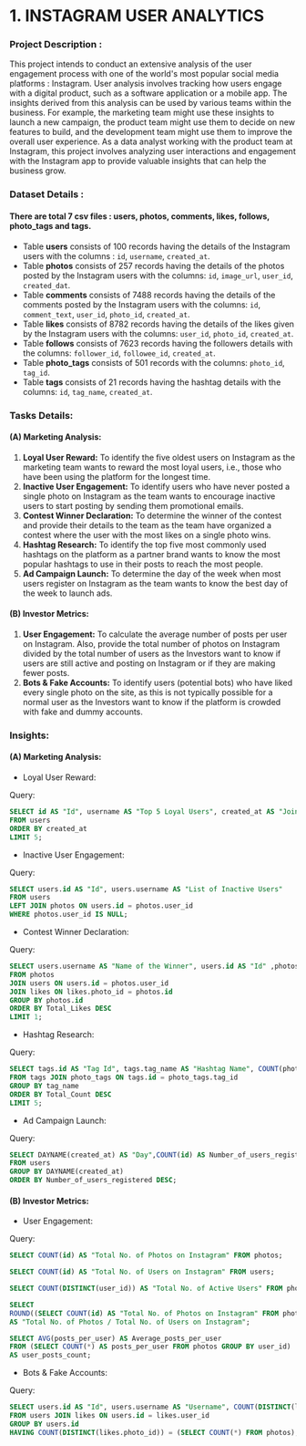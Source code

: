 # 1. INSTAGRAM USER ANALYTICS

### Project Description :

This project intends to conduct an extensive analysis of the user engagement process with one of the world's most popular social media platforms : Instagram. User analysis involves tracking how users engage with a digital product, such as a software application or a mobile app. The insights derived from this analysis can be used by various teams within the business. For example, the marketing team might use these insights to launch a new campaign, the product team might use them to decide on new features to build, and the development team might use them to improve the overall user experience.
As a data analyst working with the product team at Instagram, this project involves analyzing user interactions and engagement with the Instagram app to provide valuable insights that can help the business grow.

### Dataset Details :

#### There are total 7 csv files : users, photos, comments, likes, follows, photo_tags and tags.
- Table **users** consists of 100 records having the details of the Instagram users with the columns : `id`, `username`, `created_at`.
- Table **photos** consists of 257 records having the details of the photos posted by the Instagram users with the columns: `id`, `image_url`, `user_id`, `created_dat`.
- Table **comments** consists of 7488 records having the details of the comments posted by the Instagram users with the columns: `id`, `comment_text`, `user_id`, `photo_id`, `created_at`.
- Table **likes** consists of 8782 records having the details of the likes given by the Instagram users with the columns: `user_id`, `photo_id`, `created_at`.
- Table **follows** consists of 7623 records having the followers details with the columns: `follower_id`, `followee_id`, `created_at`.
- Table **photo_tags** consists of 501 records with the columns: `photo_id`, `tag_id`.
- Table **tags** consists of 21 records having the hashtag details with the columns: `id`, `tag_name`, `created_at`.

### Tasks Details: 

#### (A) Marketing Analysis:
1. **Loyal User Reward:** To identify the five oldest users on Instagram as the marketing team wants to reward the most loyal users, i.e., those who have been using the platform for the longest time.
2. **Inactive User Engagement:** To identify users who have never posted a single photo on Instagram as the team wants to encourage inactive users to start posting by sending them promotional emails.
3. **Contest Winner Declaration:** To determine the winner of the contest and provide their details to the team as the team have organized a contest where the user with the most likes on a single photo wins.
4. **Hashtag Research:** To identify the top five most commonly used hashtags on the platform as a partner brand wants to know the most popular hashtags to use in their posts to reach the most people.
5. **Ad Campaign Launch:** To determine the day of the week when most users register on Instagram as the team wants to know the best day of the week to launch ads.

#### (B) Investor Metrics:
1. **User Engagement:** To calculate the average number of posts per user on Instagram. Also, provide the total number of photos on Instagram divided by the total number of users as the Investors want to know if users are still active and posting on Instagram or if they are making fewer posts.
2. **Bots & Fake Accounts:** To identify users (potential bots) who have liked every single photo on the site, as this is not typically possible for a normal user as the Investors want to know if the platform is crowded with fake and dummy accounts.

### Insights:

#### (A) Marketing Analysis:
- Loyal User Reward:
  
Query:

```sql
SELECT id AS "Id", username AS "Top 5 Loyal Users", created_at AS "Joined Instagram at" 
FROM users 
ORDER BY created_at 
LIMIT 5;
```

- Inactive User Engagement:

Query:

```sql
SELECT users.id AS "Id", users.username AS "List of Inactive Users" 
FROM users 
LEFT JOIN photos ON users.id = photos.user_id 
WHERE photos.user_id IS NULL;
```
- Contest Winner Declaration:

Query:

```sql
SELECT users.username AS "Name of the Winner", users.id AS "Id" ,photos.image_url AS "Image URL", COUNT(*) AS Total_Likes
FROM photos 
JOIN users ON users.id = photos.user_id
JOIN likes ON likes.photo_id = photos.id
GROUP BY photos.id
ORDER BY Total_Likes DESC
LIMIT 1;
```
- Hashtag Research:

Query:

```sql
SELECT tags.id AS "Tag Id", tags.tag_name AS "Hashtag Name", COUNT(photo_tags.tag_id) AS Total_Count 
FROM tags JOIN photo_tags ON tags.id = photo_tags.tag_id 
GROUP BY tag_name 
ORDER BY Total_Count DESC 
LIMIT 5;
```
- Ad Campaign Launch:

Query:

```sql
SELECT DAYNAME(created_at) AS "Day",COUNT(id) AS Number_of_users_registered
FROM users 
GROUP BY DAYNAME(created_at) 
ORDER BY Number_of_users_registered DESC;
```
#### (B) Investor Metrics:
- User Engagement:

Query:
```sql
SELECT COUNT(id) AS "Total No. of Photos on Instagram" FROM photos;
```
```sql
SELECT COUNT(id) AS "Total No. of Users on Instagram" FROM users;
```
```sql
SELECT COUNT(DISTINCT(user_id)) AS "Total No. of Active Users" FROM photos;
```
```sql
SELECT 
ROUND((SELECT COUNT(id) AS "Total No. of Photos on Instagram" FROM photos)/(SELECT COUNT(id) AS "Total No. of Users on Instagram" FROM users),2) 
AS "Total No. of Photos / Total No. of Users on Instagram";
```
```sql
SELECT AVG(posts_per_user) AS Average_posts_per_user
FROM (SELECT COUNT(*) AS posts_per_user FROM photos GROUP BY user_id) 
AS user_posts_count;
```
- Bots & Fake Accounts:

Query:

```sql
SELECT users.id AS "Id", users.username AS "Username", COUNT(DISTINCT(likes.photo_id)) AS "Overall Likes Count" 
FROM users JOIN likes ON users.id = likes.user_id 
GROUP BY users.id 
HAVING COUNT(DISTINCT(likes.photo_id)) = (SELECT COUNT(*) FROM photos);
```
